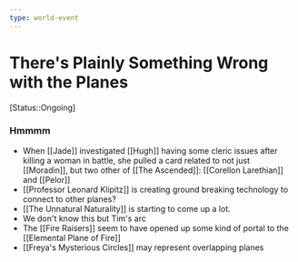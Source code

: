 ```yaml
---
type: world-event
---
```


# There's Plainly Something Wrong with the Planes
[Status::Ongoing]

### Hmmmm
* When [[Jade]] investigated [[Hugh]] having some cleric issues after killing a woman in battle, she pulled a card related to not just [[Moradin]], but two other of [[The Ascended]]: [[Corellon Larethian]] and [[Pelor]] 
* [[Professor Leonard Klipitz]] is creating ground breaking technology to connect to other planes?
* [[The Unnatural Naturality]] is starting to come up a lot. 
* We don't know this but Tim's arc
* The [[Fire Raisers]] seem to have opened up some kind of portal to the [[Elemental Plane of Fire]]
* [[Freya's Mysterious Circles]] may represent overlapping planes